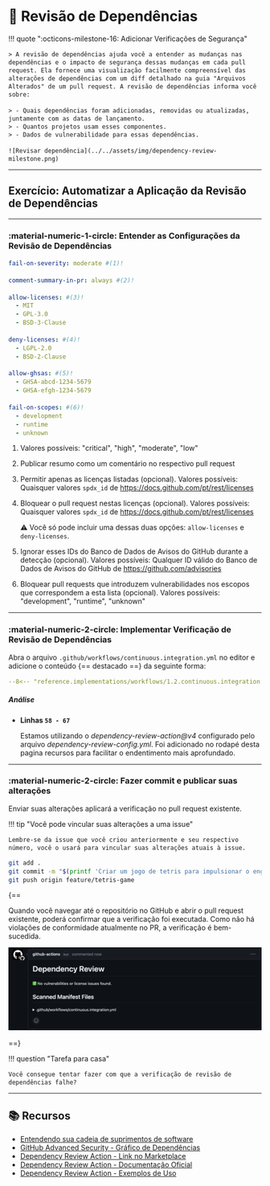 # :test_tube: Revisão de Dependências

<!-- markdownlint-disable MD033 MD046 -->

!!! quote ":octicons-milestone-16: Adicionar Verificações de Segurança"

    > A revisão de dependências ajuda você a entender as mudanças nas dependências e o impacto de segurança dessas mudanças em cada pull request. Ela fornece uma visualização facilmente compreensível das alterações de dependências com um diff detalhado na guia "Arquivos Alterados" de um pull request. A revisão de dependências informa você sobre:

    > - Quais dependências foram adicionadas, removidas ou atualizadas, juntamente com as datas de lançamento.
    > - Quantos projetos usam esses componentes.
    > - Dados de vulnerabilidade para essas dependências.

    ![Revisar dependência](../../assets/img/dependency-review-milestone.png)

---

## Exercício: Automatizar a Aplicação da Revisão de Dependências

---

### **:material-numeric-1-circle: Entender as Configurações da Revisão de Dependências**

```yaml title=".github/dependency-review-config.yml"
fail-on-severity: moderate #(1)!

comment-summary-in-pr: always #(2)!

allow-licenses: #(3)!
  - MIT
  - GPL-3.0
  - BSD-3-Clause

deny-licenses: #(4)!
  - LGPL-2.0
  - BSD-2-Clause

allow-ghsas: #(5)!
  - GHSA-abcd-1234-5679
  - GHSA-efgh-1234-5679

fail-on-scopes: #(6)!
  - development
  - runtime
  - unknown
```

1. Valores possíveis: "critical", "high", "moderate", "low"
2. Publicar resumo como um comentário no respectivo pull request
3. Permitir apenas as licenças listadas (opcional). Valores possíveis: Quaisquer valores `spdx_id` de https://docs.github.com/pt/rest/licenses
4. Bloquear o pull request nestas licenças (opcional). Valores possíveis: Quaisquer valores `spdx_id` de https://docs.github.com/pt/rest/licenses

    :warning: Você só pode incluir uma dessas duas opções: `allow-licenses` e `deny-licenses`.

5. Ignorar esses IDs do Banco de Dados de Avisos do GitHub durante a detecção (opcional). Valores possíveis: Qualquer ID válido do Banco de Dados de Avisos do GitHub de https://github.com/advisories
6. Bloquear pull requests que introduzem vulnerabilidades nos escopos que correspondem a esta lista (opcional). Valores possíveis: "development", "runtime", "unknown"

---

### **:material-numeric-2-circle: Implementar Verificação de Revisão de Dependências**

Abra o arquivo `.github/workflows/continuous.integration.yml` no editor e adicione o conteúdo {== destacado ==} da seguinte forma:

```yaml title=".github/workflows/continuous.integration.yml" linenums="1" hl_lines="58-67"
--8<-- "reference.implementations/workflows/1.2.continuous.integration.yml"
```
##### Análise

- **Linhas `58 - 67`**

    Estamos utilizando o *dependency-review-action@v4* configurado pelo arquivo *dependency-review-config.yml*.
    Foi adicionado no rodapé desta pagina recursos para facilitar o endentimento mais aprofundado.
---

### **:material-numeric-2-circle: Fazer commit e publicar suas alterações**

Enviar suas alterações aplicará a verificação no pull request existente.

!!! tip "Você pode vincular suas alterações a uma issue"

    Lembre-se da issue que você criou anteriormente e seu respectivo número, você o usará para vincular suas alterações atuais à issue.

```bash linenums="1"
git add .
git commit -m "$(printf 'Criar um jogo de tetris para impulsionar o engajamento do site\n\n-Adicionar revisão de dependências como verificação de segurança\n\n- Resolve #<NÚMERO-DA-ISSUE>')"
git push origin feature/tetris-game
```

{==

Quando você navegar até o repositório no GitHub e abrir o pull request existente, poderá confirmar que a verificação foi executada. Como não há violações de conformidade atualmente no PR, a verificação é bem-sucedida.

![Mostrar resultado da revisão de dependências](../../assets/img/dependency-review-outcome-01.png)

==}

!!! question "Tarefa para casa"

    Você consegue tentar fazer com que a verificação de revisão de dependências falhe?

---

## 📚 Recursos

- [Entendendo sua cadeia de suprimentos de software](https://docs.github.com/pt/code-security/supply-chain-security/understanding-your-software-supply-chain)
- [GitHub Advanced Security - Gráfico de Dependências](https://docs.github.com/pt/code-security/supply-chain-security/understanding-your-software-supply-chain/about-the-dependency-graph)
- [Dependency Review Action - Link no Marketplace](https://github.com/marketplace/actions/dependency-review)
- [Dependency Review Action - Documentação Oficial](https://docs.github.com/en/code-security/supply-chain-security/understanding-your-software-supply-chain/about-dependency-review)
- [Dependency Review Action - Exemplos de Uso](https://github.com/actions/dependency-review-action/blob/main/docs/examples.md)
